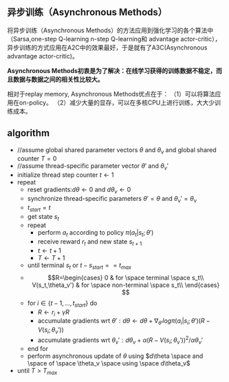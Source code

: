 ## 异步训练（Asynchronous Methods）
将异步训练（Asynchronous Methods）的方法应用到强化学习的各个算法中（Sarsa,one-step Q-learning n-step Q-learning和 advantage actor-critic），异步训练的方式应用在A2C中的效果最好，于是就有了A3C(Asynchronous advantage actor-critic)。

**Asynchronous Methods初衷是为了解决：在线学习获得的训练数据不稳定，而且数据与数据之间的相关性比较大。**

相对于replay memory, Asynchronous Methods优点在于： 
（1）可以将算法应用在on-policy。
（2）减少大量的显存，可以在多核CPU上进行训练，大大少训练成本。

## algorithm

- //assume global shared parameter vectors $\theta$ and $\theta_v$ and global shared counter $T=0$
- //assume thread-specific parameter vector $\theta'$ and $\theta_v'$
- initialize thread step counter $t\leftarrow 1$
- repeat
    - reset gradients:$d\theta \leftarrow 0$ and $d\theta_v \leftarrow 0$
    - synchronize thread-specific parameters $\theta' = \theta$ and $\theta_v' = \theta_v$
    - $t_{start} = t$
    - get state $s_t$
    - repeat
        - perform $a_t$ according to policy $\pi(a_t|s_t;\theta')$
        - receive reward $r_t$ and new state $s_{t+1}$
        - $t\leftarrow t+1$
        - $T \leftarrow T+1$
    - until terminal $s_t$ or $t - s_{start} == t_{max}$
    - $$R=\begin{cases}
    0 & for \space terminal \space s_t\\
    V(s_t,\theta_v') & for \space non-terminal \space s_t\\
    \end{cases}
    $$
    - for $i \in \{t-1,...,t_{start}\}$ do
        - $R \leftarrow r_i + \gamma R$ 
        - accumulate gradients wrt $\theta':d\theta \leftarrow d\theta + \nabla_{\theta'}log\pi(a_i|s_i;\theta')(R-V(s_i;\theta_v'))$
        - accumulate gradients wrt $\theta_v':d\theta_v + \alpha(R-V(s_i;\theta_v'))^2/\alpha\theta_v'$
    - end for 
    - perform asynchronous update of $\theta$ using $d\theta \space and \space of \space \theta_v \space using \space d\theta_v$
- until $T>T_{max}$